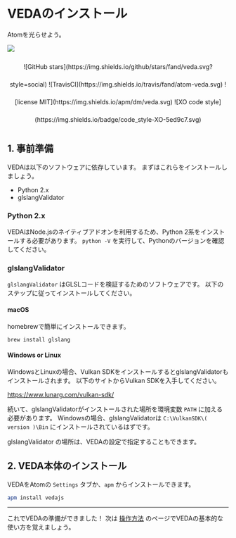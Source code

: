 # VEDAのインストール

Atomを光らせよう。

![](https://user-images.githubusercontent.com/1403842/28673275-1d42b062-731d-11e7-92b0-bde5ca1f1cae.gif)

<div align="center" style="line-height: 40px;">![GitHub stars](https://img.shields.io/github/stars/fand/veda.svg?style=social)
![TravisCI](https://img.shields.io/travis/fand/atom-veda.svg) ![license MIT](https://img.shields.io/apm/dm/veda.svg) ![XO code style](https://img.shields.io/badge/code_style-XO-5ed9c7.svg)
</div>


## 1. 事前準備

VEDAは以下のソフトウェアに依存しています。
まずはこれらをインストールしましょう。

- Python 2.x
- glslangValidator


### Python 2.x

VEDAはNode.jsのネイティブアドオンを利用するため、Python 2系をインストールする必要があります。
`python -V` を実行して、Pythonのバージョンを確認してください。


### glslangValidator

`glslangValidator` はGLSLコードを検証するためのソフトウェアです。
以下のステップに従ってインストールしてください。


#### macOS

homebrewで簡単にインストールできます。

`brew install glslang`


#### Windows or Linux

WindowsとLinuxの場合、Vulkan SDKをインストールするとglslangValidatorもインストールされます。
以下のサイトからVulkan SDKを入手してください。

https://www.lunarg.com/vulkan-sdk/

続いて、glslangValidatorがインストールされた場所を環境変数 `PATH` に加える必要があります。
Windowsの場合、glslangValidatorは `C:\VulkanSDK\( version )\Bin` にインストールされているはずです。

glslangValidator の場所は、VEDAの設定で指定することもできます。  


## 2. VEDA本体のインストール

VEDAをAtomの `Settings` タブか、`apm` からインストールできます。

```bash
apm install vedajs
```

---

これでVEDAの準備ができました！
次は [操作方法](/usage?lang=ja) のページでVEDAの基本的な使い方を覚えましょう。
